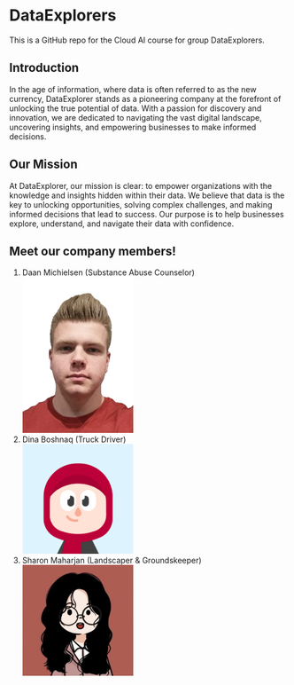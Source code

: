<h1>DataExplorers</h1>
This is a GitHub repo for the Cloud AI course for group DataExplorers.

<h2>Introduction</h2>
In the age of information, where data is often referred to as the new currency, DataExplorer stands as a pioneering company at the forefront of unlocking the true potential of data. With a passion for discovery and innovation, we are dedicated to navigating the vast digital landscape, uncovering insights, and empowering businesses to make informed decisions.

<h2>Our Mission</h2>
At DataExplorer, our mission is clear: to empower organizations with the knowledge and insights hidden within their data. We believe that data is the key to unlocking opportunities, solving complex challenges, and making informed decisions that lead to success. Our purpose is to help businesses explore, understand, and navigate their data with confidence.

<h2>Meet our company members!</h2>

<ol>
<li>
    Daan Michielsen (Substance Abuse Counselor)
  </br>
   <img src='daan.png' width='200'/>
</li>
<li>
  Dina Boshnaq (Truck Driver)
  </br>
  <img src='dinaAvatar.png' width='200'/>
</li>

<li>
  Sharon Maharjan (Landscaper & Groundskeeper)
  </br>
  <img src='sharonAvatar.png' width='200'/>
</li>

</ol> 


